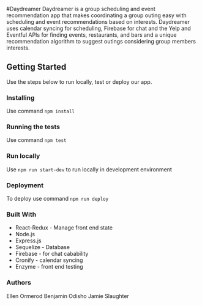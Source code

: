 #Daydreamer
Daydreamer is a group scheduling and event recommendation app that makes coordinating a group outing easy with scheduling and event recommendations based on interests. Daydreamer uses calendar syncing for scheduling, Firebase for chat and the Yelp and Eventful APIs for finding events, restaurants, and bars and a unique recommendation algorithm to suggest outings considering group members interests.

## Getting Started
Use the steps below to run locally, test or deploy our app.

### Installing
Use command 
`npm install`

### Running the tests
Use command 
`npm test`

### Run locally
Use `npm run start-dev` to run locally in development environment

### Deployment
To deploy use command 
`npm run deploy`

### Built With
* React-Redux - Manage front end state
* Node.js 
* Express.js
* Sequelize - Database
* Firebase - for chat cabability
* Cronify - calendar syncing
* Enzyme - front end testing


### Authors
Ellen Ormerod
Benjamin Odisho
Jamie Slaughter